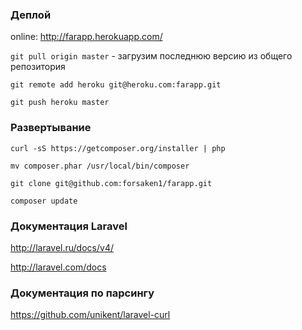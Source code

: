 ### Деплой

online: http://farapp.herokuapp.com/

`git pull origin master` - загрузим последнюю версию из общего репозитория

`git remote add heroku git@heroku.com:farapp.git`

`git push heroku master`

### Развертывание

`curl -sS https://getcomposer.org/installer | php`

`mv composer.phar /usr/local/bin/composer`

`git clone git@github.com:forsaken1/farapp.git`

`composer update`

### Документация Laravel

http://laravel.ru/docs/v4/

http://laravel.com/docs

### Документация по парсингу

https://github.com/unikent/laravel-curl